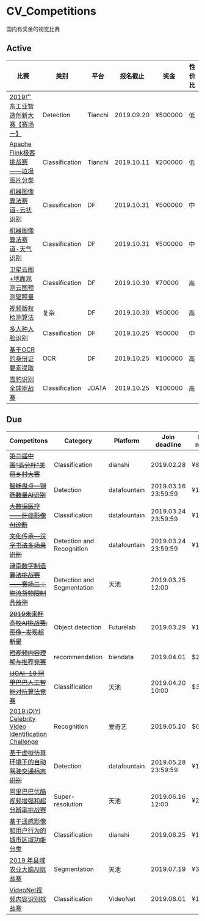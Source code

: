 # CV_Competitions
国内有奖金的视觉比赛

## Active
比赛|类别|平台|报名截止|奖金| 性价比
|----|----|----|----|----|----|
[2019广东工业智造创新大赛【赛场一】](https://tianchi.aliyun.com/competition/entrance/231748/introduction)|Detection|Tianchi|2019.09.20|¥500000| 低
[Apache Flink极客挑战赛——垃圾图片分类](https://tianchi.aliyun.com/competition/entrance/231743/introduction)|Classification|Tianchi|2019.10.11|¥200000| 低
[机器图像算法赛道-云状识别](https://www.datafountain.cn/competitions/357)|Classification|DF|2019.10.31|¥500000| 中
[机器图像算法赛道-天气识别](https://www.datafountain.cn/competitions/356)|Classification|DF|2019.10.31|¥500000| 中
[卫星云图+地面观测云图预测辐照量](https://www.datafountain.cn/competitions/362)|Classification|DF|2019.10.30|¥70000| 高
[视频版权检测算法](https://www.datafountain.cn/competitions/354)|复杂|DF|2019.10.30|¥50000| 高
[多人种人脸识别](https://www.datafountain.cn/competitions/348)|Classification|DF|2019.10.25|¥50000| 中
[基于OCR的身份证要素提取](https://www.datafountain.cn/competitions/346)|OCR|DF|2019.10.25|¥100000| 高
[雪豹识别全球挑战赛](https://jdata.jd.com/html/detail.html?id=9)|Classification|JDATA|2019.10.25|¥100000| 高




## Due
Competitons|Category|Platform|Join deadline|Prize money
|----|----|----|----|----|
[~~第二届中国“高分杯”美丽乡村大赛~~](https://dianshi.baidu.com/competition/28/rule)|Classification|dianshi|2019.02.28|¥85000
[~~智能盘点—钢筋数量AI识别~~](https://www.datafountain.cn/competitions/332/details/rank?sch=1416&page=1&type=A)|Detection|datafountain|2019.03.16 23:59:59|¥160000
[~~大数据医疗——肝癌影像AI诊断~~](https://www.datafountain.cn/competitions/335/details)|Classification|datafountain|2019.03.24 23:59:59|¥160000
[~~文化传承—汉字书法多场景识别~~](https://www.datafountain.cn/competitions/334/details)|Detection and Recognition|datafountain|2019.03.24 23:59:59|¥160000
[~~津南数字制造算法挑战赛——赛场二：物流货物限制品监测~~](https://tianchi.aliyun.com/competition/entrance/231703/introduction)|Detection and Segmentation|天池|2019.03.25 12:00 
[~~2019未来杯高校AI挑战赛: 图像-发现超新星~~](https://ai.futurelab.tv/contest_detail/1#contest_index)|Object detection|Futurelab|2019.03.29|¥100000|
[~~短视频内容理解与推荐竞赛~~](https://www.biendata.com/competition/icmechallenge2019/)|recommendation|biendata|2019.04.01|$20000
[~~IJCAI-19 阿里巴巴人工智能对抗算法竞赛~~](https://tianchi.aliyun.com/competition/entrance/231701/introduction?spm=5176.12281949.0.0.44a576d8Lpxb8v)|Classification|天池|2019.04.20 10:00|$39000
[2019 iQIYI Celebrity Video Identification Challenge](http://challenge.ai.iqiyi.com/detail?raceId=5c767dc41a6fa0ccf53922e7)|Recognition|爱奇艺|2019.05.10|$6,000
[~~基于虚拟仿真环境下的自动驾驶交通标志识别~~](https://www.datafountain.cn/competitions/339/details)|Detection|datafountain|2019.05.28 23:59:59|¥10,000
[阿里巴巴优酷视频增强和超分辨率挑战赛](https://tianchi.aliyun.com/competition/entrance/231711/introduction?spm=5176.12281949.1003.1.181476d8MgXiXW)|Super-resolution|天池|2019.06.16 12:00|¥230000
[基于遥感影像和用户行为的城市区域功能分类](http://www.ikcest.org/bigdata2019/?from=007)|Classification|dianshi|2019.06.25|¥150000
[2019 年县域农业大脑AI挑战赛](https://tianchi.aliyun.com/competition/entrance/231717/introduction?spm=5176.12281949.1003.3.c4d14c2afgiykd)|Segmentation|天池|2019.07.19|¥300000
[VideoNet视频内容识别挑战赛](http://static.videojj.com/dev/challenge-pages/index.html#/intro)|Classification|VideoNet|2019.08.01|¥100000





